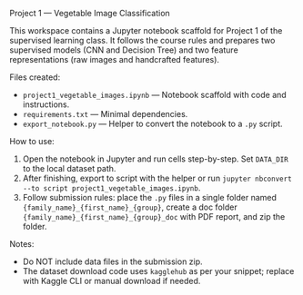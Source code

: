 Project 1 — Vegetable Image Classification

This workspace contains a Jupyter notebook scaffold for Project 1 of the supervised learning class. It follows the course rules and prepares two supervised models (CNN and Decision Tree) and two feature representations (raw images and handcrafted features).

Files created:
- `project1_vegetable_images.ipynb` — Notebook scaffold with code and instructions.
- `requirements.txt` — Minimal dependencies.
- `export_notebook.py` — Helper to convert the notebook to a `.py` script.

How to use:
1. Open the notebook in Jupyter and run cells step-by-step. Set `DATA_DIR` to the local dataset path.
2. After finishing, export to script with the helper or run `jupyter nbconvert --to script project1_vegetable_images.ipynb`.
3. Follow submission rules: place the `.py` files in a single folder named `{family_name}_{first_name}_{group}`, create a doc folder `{family_name}_{first_name}_{group}_doc` with PDF report, and zip the folder.

Notes:
- Do NOT include data files in the submission zip.
- The dataset download code uses `kagglehub` as per your snippet; replace with Kaggle CLI or manual download if needed.
